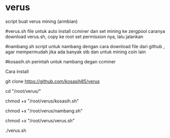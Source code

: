 # verus
script buat verus mining (armbian)

#verus.sh
file untuk auto install ccminer dan set mining ke zergpool
caranya download verus.sh, copy ke root
set permission nya, lalu jalankan

#nambang.sh
script untuk nambang dengan cara download file dari github , agar mempermudah jika ada banyak stb dan untuk mining coin lain

#kosasih.sh
perintah untuk nambang degan ccminer

Cara install

git clone https://github.com/kosasih85/verus

cd "/root/verus/"

chmod +x "/root/verus/kosasih.sh"

chmod +x "/root/verus/nambang.sh"

chmod +x "/root/verus/verus.sh"

./verus.sh

